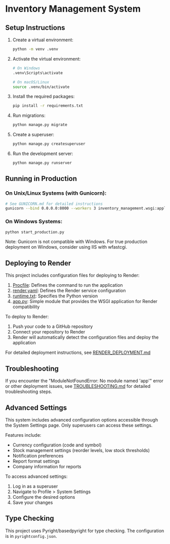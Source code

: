 # Inventory Management System

## Setup Instructions

1. Create a virtual environment:
   ```bash
   python -m venv .venv
   ```

2. Activate the virtual environment:
   ```bash
   # On Windows
   .venv\Scripts\activate
   
   # On macOS/Linux
   source .venv/bin/activate
   ```

3. Install the required packages:
   ```bash
   pip install -r requirements.txt
   ```

4. Run migrations:
   ```bash
   python manage.py migrate
   ```

5. Create a superuser:
   ```bash
   python manage.py createsuperuser
   ```

6. Run the development server:
   ```bash
   python manage.py runserver
   ```

## Running in Production

### On Unix/Linux Systems (with Gunicorn):
```bash
# See GUNICORN.md for detailed instructions
gunicorn --bind 0.0.0.0:8000 --workers 3 inventory_management.wsgi:application
```

### On Windows Systems:
```bash
python start_production.py
```

Note: Gunicorn is not compatible with Windows. For true production deployment on Windows, consider using IIS with wfastcgi.

## Deploying to Render

This project includes configuration files for deploying to Render:

1. [Procfile](file:///E:/Best%20App/Procfile): Defines the command to run the application
2. [render.yaml](file:///E:/Best%20App/render.yaml): Defines the Render service configuration
3. [runtime.txt](file:///E:/Best%20App/runtime.txt): Specifies the Python version
4. [app.py](file:///E:/Best%20App/app.py): Simple module that provides the WSGI application for Render compatibility

To deploy to Render:
1. Push your code to a GitHub repository
2. Connect your repository to Render
3. Render will automatically detect the configuration files and deploy the application

For detailed deployment instructions, see [RENDER_DEPLOYMENT.md](file:///E:/Best%20App/RENDER_DEPLOYMENT.md)

## Troubleshooting

If you encounter the "ModuleNotFoundError: No module named 'app'" error or other deployment issues, see [TROUBLESHOOTING.md](file:///E:/Best%20App/TROUBLESHOOTING.md) for detailed troubleshooting steps.

## Advanced Settings

This system includes advanced configuration options accessible through the System Settings page. Only superusers can access these settings.

Features include:
- Currency configuration (code and symbol)
- Stock management settings (reorder levels, low stock thresholds)
- Notification preferences
- Report format settings
- Company information for reports

To access advanced settings:
1. Log in as a superuser
2. Navigate to Profile > System Settings
3. Configure the desired options
4. Save your changes

## Type Checking

This project uses Pyright/basedpyright for type checking. The configuration is in `pyrightconfig.json`.